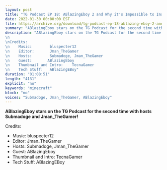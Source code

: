 ```yaml
---
layout: post
title: "TG Podcast EP 18: ABlazingEboy 2 and Why it's Impossible to Install FoliClient"
date: 2022-01-30 00:00:00 EST
file: https://archive.org/download/tg-podcast-ep-18-ablazing-eboy-2-and-why-its-impossible-to-install-foli-client/TG%20Podcast%20EP%2018%20-%20ABlazingEboy%202%20and%20Why%20it's%20Impossible%20to%20Install%20FoliClient.mp3
summary: "ABlazingEboy stars on the TG Podcast for the second time with hosts Submadoge and Jman_TheGamer!"
description: "ABlazingEboy stars on the TG Podcast for the second time with hosts Submadoge and Jman_TheGamer!
\n 
\nCredits:
\n    Music:        bluspecter12
\n    Editor:       Jman_TheGamer
\n    Hosts:        Submadoge, Jman_TheGamer
\n    Guest:       ABlazingEboy
\n    Thumbnail and Intro:    TecnaGamer
\n    Tech Stuff:   ABlazingEBoy"
duration: "01:08:51" 
length: "4131"
explicit: "no" 
keywords: "minecraft"
block: "no" 
voices: "Submadoge, Jman_TheGamer, ABlazingEboy"
---
```


**ABlazingEboy stars on the TG Podcast for the second time with hosts Submadoge and Jman_TheGamer!**

Credits:
- Music:        bluspecter12
- Editor:       Jman_TheGamer
- Hosts:        Submadoge, Jman_TheGamer
- Guest:       ABlazingEboy
- Thumbnail and Intro:    TecnaGamer
- Tech Stuff:   ABlazingEBoy
